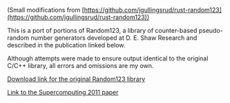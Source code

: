 (Small modifications from [https://github.com/jgullingsrud/rust-random123](https://github.com/jgullingsrud/rust-random123))


This is a port of portions of Random123, a library of counter-based
pseudo-random number generators developed at D. E. Shaw Research and
described in the publication linked below.

Although attempts were made to ensure output identical to the original
C/C++ library, all errors and omissions are my own.

[Download link for the original Random123 library](http://www.deshawresearch.com/resources_random123.html)

[Link to the Supercomputing 2011 paper](http://www.deshawresearch.com/publications.html#random123)

